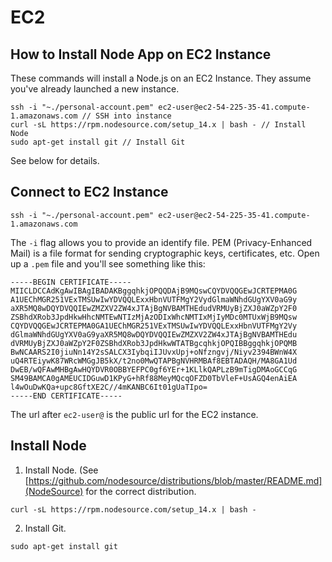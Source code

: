 # EC2

## How to Install Node App on EC2 Instance

These commands will install a Node.js on an EC2 Instance. They assume you've already launched a new instance.

```
ssh -i "~./personal-account.pem" ec2-user@ec2-54-225-35-41.compute-1.amazonaws.com // SSH into instance
curl -sL https://rpm.nodesource.com/setup_14.x | bash - // Install Node
sudo apt-get install git // Install Git
```

See below for details.

## Connect to EC2 Instance

```
ssh -i "~./personal-account.pem" ec2-user@ec2-54-225-35-41.compute-1.amazonaws.com
```

The `-i` flag allows you to provide an identify file. PEM (Privacy-Enhanced Mail) is a file format for sending cryptographic keys, certificates, etc. Open up a `.pem` file and you'll see something like this:

```
-----BEGIN CERTIFICATE-----
MIICLDCCAdKgAwIBAgIBADAKBggqhkjOPQQDAjB9MQswCQYDVQQGEwJCRTEPMA0G
A1UEChMGR251VExTMSUwIwYDVQQLExxHbnVUTFMgY2VydGlmaWNhdGUgYXV0aG9y
aXR5MQ8wDQYDVQQIEwZMZXV2ZW4xJTAjBgNVBAMTHEdudVRMUyBjZXJ0aWZpY2F0
ZSBhdXRob3JpdHkwHhcNMTEwNTIzMjAzODIxWhcNMTIxMjIyMDc0MTUxWjB9MQsw
CQYDVQQGEwJCRTEPMA0GA1UEChMGR251VExTMSUwIwYDVQQLExxHbnVUTFMgY2Vy
dGlmaWNhdGUgYXV0aG9yaXR5MQ8wDQYDVQQIEwZMZXV2ZW4xJTAjBgNVBAMTHEdu
dVRMUyBjZXJ0aWZpY2F0ZSBhdXRob3JpdHkwWTATBgcqhkjOPQIBBggqhkjOPQMB
BwNCAARS2I0jiuNn14Y2sSALCX3IybqiIJUvxUpj+oNfzngvj/Niyv2394BWnW4X
uQ4RTEiywK87WRcWMGgJB5kX/t2no0MwQTAPBgNVHRMBAf8EBTADAQH/MA8GA1Ud
DwEB/wQFAwMHBgAwHQYDVR0OBBYEFPC0gf6YEr+1KLlkQAPLzB9mTigDMAoGCCqG
SM49BAMCA0gAMEUCIDGuwD1KPyG+hRf88MeyMQcqOFZD0TbVleF+UsAGQ4enAiEA
l4wOuDwKQa+upc8GftXE2C//4mKANBC6It01gUaTIpo=
-----END CERTIFICATE-----
```

The url after `ec2-user@` is the public url for the EC2 instance.

## Install Node

1. Install Node. (See [https://github.com/nodesource/distributions/blob/master/README.md](NodeSource) for the correct distribution.

```
curl -sL https://rpm.nodesource.com/setup_14.x | bash -
```

2. Install Git.

```
sudo apt-get install git
```

